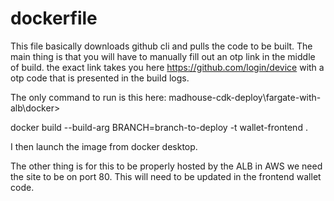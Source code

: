 # dockerfile

This file basically downloads github cli and pulls the code to be built. The main thing is that you will have to manually fill out an otp link in the middle of build. the exact link takes you here https://github.com/login/device with a otp code that is presented in the build logs.

The only command to run is this here:
madhouse-cdk-deploy\fargate-with-alb\docker> 

 docker build --build-arg BRANCH=branch-to-deploy -t wallet-frontend .

I then launch the image from docker desktop. 

The other thing is for this to be properly hosted by the ALB in AWS we need the site to be on port 80. This will need to be updated in the frontend wallet code. 